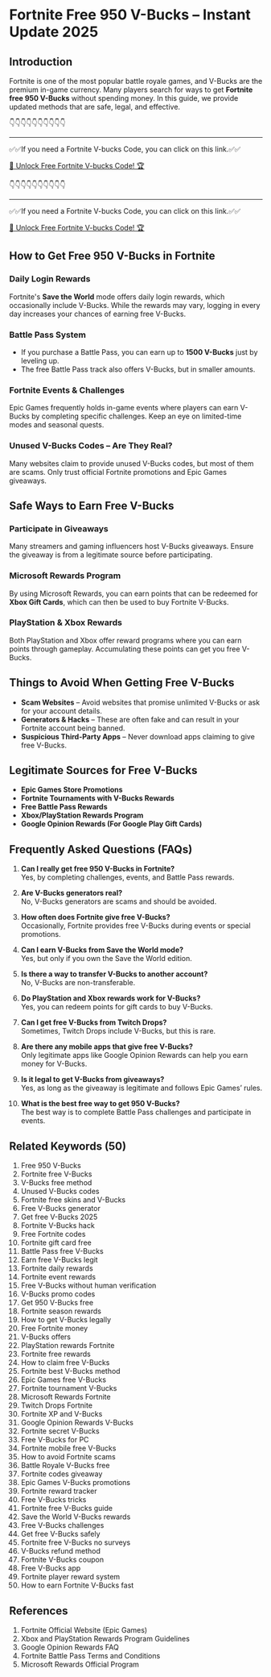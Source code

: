 # Fortnite Free 950 V-Bucks – Instant Update 2025

## Introduction

Fortnite is one of the most popular battle royale games, and V-Bucks are the premium in-game currency. Many players search for ways to get **Fortnite free 950 V-Bucks** without spending money. In this guide, we provide updated methods that are safe, legal, and effective.


👇👇👇👇👇👇👇👇👇👇

---

✅✅If you need a  Fortnite V-bucks Code, you can click on this link.✅✅

[🚀 Unlock Free Fortnite V-bucks Code! 🏆 ](https://therewardgate.com/free-fortnite-code/)

👇👇👇👇👇👇👇👇👇👇

---

✅✅If you need a  Fortnite V-bucks Code, you can click on this link.✅✅

[🚀 Unlock Free Fortnite V-bucks Code! 🏆 ](https://therewardgate.com/free-fortnite-code/)


## How to Get Free 950 V-Bucks in Fortnite

### Daily Login Rewards

Fortnite's **Save the World** mode offers daily login rewards, which occasionally include V-Bucks. While the rewards may vary, logging in every day increases your chances of earning free V-Bucks.

### Battle Pass System

- If you purchase a Battle Pass, you can earn up to **1500 V-Bucks** just by leveling up.
- The free Battle Pass track also offers V-Bucks, but in smaller amounts.

### Fortnite Events & Challenges

Epic Games frequently holds in-game events where players can earn V-Bucks by completing specific challenges. Keep an eye on limited-time modes and seasonal quests.

### Unused V-Bucks Codes – Are They Real?

Many websites claim to provide unused V-Bucks codes, but most of them are scams. Only trust official Fortnite promotions and Epic Games giveaways.

## Safe Ways to Earn Free V-Bucks

### Participate in Giveaways

Many streamers and gaming influencers host V-Bucks giveaways. Ensure the giveaway is from a legitimate source before participating.

### Microsoft Rewards Program

By using Microsoft Rewards, you can earn points that can be redeemed for **Xbox Gift Cards**, which can then be used to buy Fortnite V-Bucks.

### PlayStation & Xbox Rewards

Both PlayStation and Xbox offer reward programs where you can earn points through gameplay. Accumulating these points can get you free V-Bucks.

## Things to Avoid When Getting Free V-Bucks

- **Scam Websites** – Avoid websites that promise unlimited V-Bucks or ask for your account details.
- **Generators & Hacks** – These are often fake and can result in your Fortnite account being banned.
- **Suspicious Third-Party Apps** – Never download apps claiming to give free V-Bucks.

## Legitimate Sources for Free V-Bucks

- **Epic Games Store Promotions**
- **Fortnite Tournaments with V-Bucks Rewards**
- **Free Battle Pass Rewards**
- **Xbox/PlayStation Rewards Program**
- **Google Opinion Rewards (For Google Play Gift Cards)**

## Frequently Asked Questions (FAQs)

1. **Can I really get free 950 V-Bucks in Fortnite?**  
   Yes, by completing challenges, events, and Battle Pass rewards.

2. **Are V-Bucks generators real?**  
   No, V-Bucks generators are scams and should be avoided.

3. **How often does Fortnite give free V-Bucks?**  
   Occasionally, Fortnite provides free V-Bucks during events or special promotions.

4. **Can I earn V-Bucks from Save the World mode?**  
   Yes, but only if you own the Save the World edition.

5. **Is there a way to transfer V-Bucks to another account?**  
   No, V-Bucks are non-transferable.

6. **Do PlayStation and Xbox rewards work for V-Bucks?**  
   Yes, you can redeem points for gift cards to buy V-Bucks.

7. **Can I get free V-Bucks from Twitch Drops?**  
   Sometimes, Twitch Drops include V-Bucks, but this is rare.

8. **Are there any mobile apps that give free V-Bucks?**  
   Only legitimate apps like Google Opinion Rewards can help you earn money for V-Bucks.

9. **Is it legal to get V-Bucks from giveaways?**  
   Yes, as long as the giveaway is legitimate and follows Epic Games’ rules.

10. **What is the best free way to get 950 V-Bucks?**  
    The best way is to complete Battle Pass challenges and participate in events.

## Related Keywords (50)

1. Free 950 V-Bucks  
2. Fortnite free V-Bucks  
3. V-Bucks free method  
4. Unused V-Bucks codes  
5. Fortnite free skins and V-Bucks  
6. Free V-Bucks generator  
7. Get free V-Bucks 2025  
8. Fortnite V-Bucks hack  
9. Free Fortnite codes  
10. Fortnite gift card free  
11. Battle Pass free V-Bucks  
12. Earn free V-Bucks legit  
13. Fortnite daily rewards  
14. Fortnite event rewards  
15. Free V-Bucks without human verification  
16. V-Bucks promo codes  
17. Get 950 V-Bucks free  
18. Fortnite season rewards  
19. How to get V-Bucks legally  
20. Free Fortnite money  
21. V-Bucks offers  
22. PlayStation rewards Fortnite  
23. Fortnite free rewards  
24. How to claim free V-Bucks  
25. Fortnite best V-Bucks method  
26. Epic Games free V-Bucks  
27. Fortnite tournament V-Bucks  
28. Microsoft Rewards Fortnite  
29. Twitch Drops Fortnite  
30. Fortnite XP and V-Bucks  
31. Google Opinion Rewards V-Bucks  
32. Fortnite secret V-Bucks  
33. Free V-Bucks for PC  
34. Fortnite mobile free V-Bucks  
35. How to avoid Fortnite scams  
36. Battle Royale V-Bucks free  
37. Fortnite codes giveaway  
38. Epic Games V-Bucks promotions  
39. Fortnite reward tracker  
40. Free V-Bucks tricks  
41. Fortnite free V-Bucks guide  
42. Save the World V-Bucks rewards  
43. Free V-Bucks challenges  
44. Get free V-Bucks safely  
45. Fortnite free V-Bucks no surveys  
46. V-Bucks refund method  
47. Fortnite V-Bucks coupon  
48. Free V-Bucks app  
49. Fortnite player reward system  
50. How to earn Fortnite V-Bucks fast  

## References

1. Fortnite Official Website (Epic Games)  
2. Xbox and PlayStation Rewards Program Guidelines  
3. Google Opinion Rewards FAQ  
4. Fortnite Battle Pass Terms and Conditions  
5. Microsoft Rewards Official Program  
